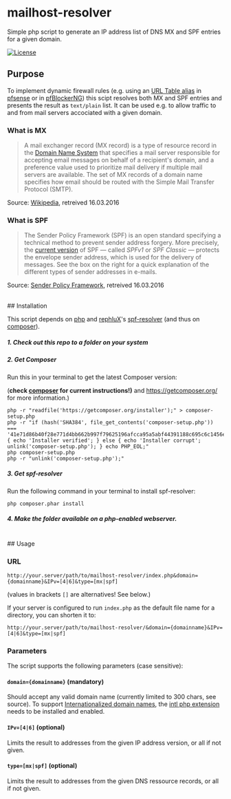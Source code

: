 # mailhost-resolver

Simple php script to generate an IP address list of DNS MX and SPF entries for a given domain.

[![License](https://poser.pugx.org/rephlux/spf-resolver/license.svg)](https://packagist.org/packages/rephlux/spf-resolver)

## Purpose

To implement dynamic firewall rules (e.g. using an [URL Table alias](https://doc.pfsense.org/index.php/Aliases#URL_Table_Aliases) in [pfsense](https://www.pfsense.org/) or in [pfBlockerNG](https://forum.pfsense.org/index.php?topic=86212.0)) this scipt resolves both MX and SPF entries and presents the result as `text/plain` list. It can be used e.g. to allow traffic to and from mail servers accociated with a given domain.

### What is MX

> A mail exchanger record (MX record) is a type of resource record in the [Domain Name System](https://en.wikipedia.org/wiki/Domain_Name_System) that specifies a mail server responsible for accepting email messages on behalf of a recipient's domain, and a preference value used to prioritize mail delivery if multiple mail servers are available. The set of MX records of a domain name specifies how email should be routed with the Simple Mail Transfer Protocol (SMTP).

Source: [Wikipedia](https://en.wikipedia.org/wiki/MX_record), retreived 16.03.2016


### What is SPF

> The Sender Policy Framework (SPF) is an open standard specifying a technical method to prevent sender address forgery. More precisely, the [current version](http://www.openspf.org/Specifications) of SPF — called _SPFv1_ or _SPF Classic_ — protects the envelope sender address, which is used for the delivery of messages. See the box on the right for a quick explanation of the different types of sender addresses in e-mails.

Source: [Sender Policy Framework](http://www.openspf.org/Introduction), retreived 16.03.2016

<br>
## Installation

This script depends on [php](http://php.net/) and [rephluX](https://github.com/rephluX)'s [spf-resolver](https://github.com/rephluX/spf-resolver) (and thus on [composer](https://getcomposer.org/download/)).

##### 1. Check out this repo to a folder on your system

##### 2. Get Composer

Run this in your terminal to get the latest Composer version:

(**check [composer](https://getcomposer.org/download/) for current instructions!)** and https://getcomposer.org/ for more information.)

```
php -r "readfile('https://getcomposer.org/installer');" > composer-setup.php
php -r "if (hash('SHA384', file_get_contents('composer-setup.php')) === '41e71d86b40f28e771d4bb662b997f79625196afcca95a5abf44391188c695c6c1456e16154c75a211d238cc3bc5cb47') { echo 'Installer verified'; } else { echo 'Installer corrupt'; unlink('composer-setup.php'); } echo PHP_EOL;"
php composer-setup.php
php -r "unlink('composer-setup.php');"
```

##### 3. Get spf-resolver

Run the following command in your terminal to install spf-resolver:

```
php composer.phar install
```

##### 4. Make the folder available on a php-enabled webserver.


<br>
## Usage

### URL

`http://your.server/path/to/mailhost-resolver/index.php&domain={domainname}&IPv=[4|6]&type=[mx|spf]`

(values in brackets `[]` are alternatives! See below.)

If your server is configured to run `index.php` as the default file name for a directory, you can shorten it to:

`http://your.server/path/to/mailhost-resolver/&domain={domainname}&IPv=[4|6]&type=[mx|spf]`

### Parameters

The script supports the following parameters (case sensitive):

#### `domain={domainname}` (mandatory)

Should accept any valid domain name (currently limited to 300 chars, see source). To support [Internationalized domain names](https://en.wikipedia.org/wiki/Internationalized_domain_name), the [intl php extension](http://php.net/manual/en/intl.installation.php) needs to be installed and enabled.

#### `IPv=[4|6]` (optional)

Limits the result to addresses from the given IP address version, or all if not given.

#### `type=[mx|spf]`  (optional)

Limits the result to addresses from the given DNS ressource records, or all if not given.



